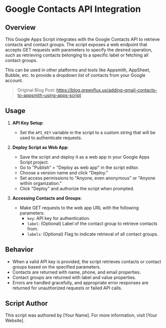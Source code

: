 # Google Contacts API Integration

## Overview

This Google Apps Script integrates with the Google Contacts API to retrieve contacts and contact groups. The script exposes a web endpoint that accepts GET requests with parameters to specify the desired operation, such as retrieving contacts belonging to a specific label or fetching all contact groups.

This can be used in other platforms and tools like Appsmith, AppSheet, Bubble, etc. to provide a dropdown list of contacts from your Google account. 

> Original Blog Post: https://blog.greenflux.us/adding-gmail-contacts-to-appsmith-using-apps-script

## Usage

1. **API Key Setup**:
   - Set the `API_KEY` variable in the script to a custom string that will be used to authenticate requests.

2. **Deploy Script as Web App**:
   - Save the script and deploy it as a web app in your Google Apps Script project.
   - Go to "Publish" > "Deploy as web app" in the script editor.
   - Choose a version name and click "Deploy."
   - Set access permissions to "Anyone, even anonymous" or "Anyone within organization."
   - Click "Deploy" and authorize the script when prompted.

3. **Accessing Contacts and Groups**:
   - Make GET requests to the web app URL with the following parameters:
     - `key`: API key for authentication.
     - `label`: (Optional) Label of the contact group to retrieve contacts from.
     - `labels`: (Optional) Flag to indicate retrieval of all contact groups.

## Behavior

- When a valid API key is provided, the script retrieves contacts or contact groups based on the specified parameters.
- Contacts are returned with name, phone, and email properties.
- Contact groups are returned with label and value properties.
- Errors are handled gracefully, and appropriate error responses are returned for unauthorized requests or failed API calls.

## Script Author

This script was authored by [Your Name]. For more information, visit [Your Website].
